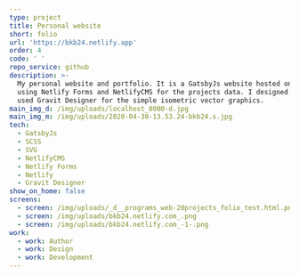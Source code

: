 ```yaml
---
type: project
title: Personal website
short: folio
url: 'https://bkb24.netlify.app'
order: 4
code: ' '
repo_service: github
description: >-
  My personal website and portfolio. It is a GatsbyJs website hosted on Netlify
  using Netlify Forms and NetlifyCMS for the projects data. I designed it and
  used Gravit Designer for the simple isometric vector graphics.
main_img_d: /img/uploads/localhost_8000-d.jpg
main_img_m: /img/uploads/2020-04-30-13.53.24-bkb24.s.jpg
tech:
  - GatsbyJs
  - SCSS
  - SVG
  - NetlifyCMS
  - Netlify Forms
  - Netlify
  - Gravit Designer
show_on_home: false
screens:
  - screen: /img/uploads/_d__programs_web-20projects_folio_test.html.png
  - screen: /img/uploads/bkb24.netlify.com_.png
  - screen: /img/uploads/bkb24.netlify.com_-1-.png
work:
  - work: Author
  - work: Design
  - work: Development
---
```


